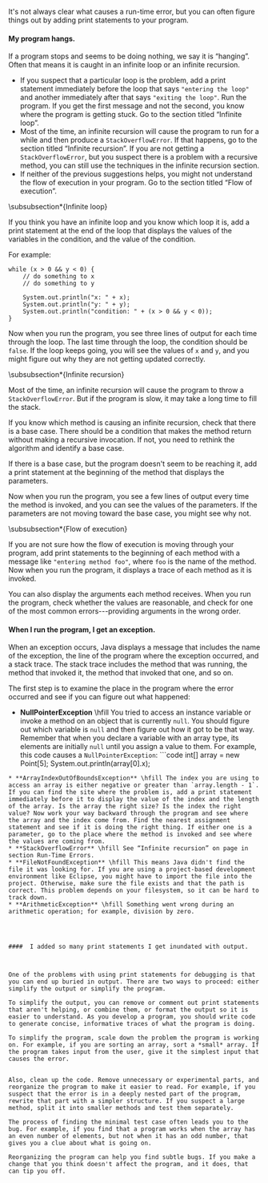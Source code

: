 It's not always clear what causes a run-time error, but you can often figure things out by adding print statements to your program.


####  My program hangs.



If a program stops and seems to be doing nothing, we say it is “hanging”. Often that means it is caught in an infinite loop or an infinite recursion.



* If you suspect that a particular loop is the problem, add a print statement immediately before the loop that says `"entering the loop"` and another immediately after that says `"exiting the loop"`. Run the program. If you get the first message and not the second, you know where the program is getting stuck. Go to the section titled “Infinite loop”.
* Most of the time, an infinite recursion will cause the program to run for a while and then produce a `StackOverflowError`. If that happens, go to the section titled “Infinite recursion”. If you are not getting a `StackOverflowError`, but you suspect there is a problem with a recursive method, you can still use the techniques in the infinite recursion section.
* If neither of the previous suggestions helps, you might not understand the flow of execution in your program. Go to the section titled “Flow of execution”.




\subsubsection*{Infinite loop}

If you think you have an infinite loop and you know which loop it is, add a print statement at the end of the loop that displays the values of the variables in the condition, and the value of the condition.

For example:

```code
while (x > 0 && y < 0) {
    // do something to x
    // do something to y

    System.out.println("x: " + x);
    System.out.println("y: " + y);
    System.out.println("condition: " + (x > 0 && y < 0));
}
```

Now when you run the program, you see three lines of output for each time through the loop. The last time through the loop, the condition should be `false`. If the loop keeps going, you will see the values of `x` and `y`, and you might figure out why they are not getting updated correctly.


\subsubsection*{Infinite recursion}


Most of the time, an infinite recursion will cause the program to throw a `StackOverflowError`. But if the program is slow, it may take a long time to fill the stack.

If you know which method is causing an infinite recursion, check that there is a base case. There should be a condition that makes the method return without making a recursive invocation. If not, you need to rethink the algorithm and identify a base case.

If there is a base case, but the program doesn't seem to be reaching it, add a print statement at the beginning of the method that displays the parameters.

Now when you run the program, you see a few lines of output every time the method is invoked, and you can see the values of the parameters. If the parameters are not moving toward the base case, you might see why not.


\subsubsection*{Flow of execution}


If you are not sure how the flow of execution is moving through your program, add print statements to the beginning of each method with a message like `"entering method foo"`, where `foo` is the name of the method. Now when you run the program, it displays a trace of each method as it is invoked.

You can also display the arguments each method receives. When you run the program, check whether the values are reasonable, and check for one of the most common errors---providing arguments in the wrong order.


####  When I run the program, I get an exception.



When an exception occurs, Java displays a message that includes the name of the exception, the line of the program where the exception occurred, and a stack trace. The stack trace includes the method that was running, the method that invoked it, the method that invoked that one, and so on.

The first step is to examine the place in the program where the error occurred and see if you can figure out what happened:

* **NullPointerException** \hfill You tried to access an instance variable or invoke a method on an object that is currently `null`. You should figure out which variable is `null` and then figure out how it got to be that way. Remember that when you declare a variable with an array type, its elements are initially `null` until you assign a value to them. For example, this code causes a `NullPointerException`: ```code
int[] array = new Point[5];
System.out.println(array[0].x);
```
* **ArrayIndexOutOfBoundsException** \hfill The index you are using to access an array is either negative or greater than `array.length - 1`. If you can find the site where the problem is, add a print statement immediately before it to display the value of the index and the length of the array. Is the array the right size? Is the index the right value? Now work your way backward through the program and see where the array and the index come from. Find the nearest assignment statement and see if it is doing the right thing. If either one is a parameter, go to the place where the method is invoked and see where the values are coming from.
* **StackOverflowError** \hfill See “Infinite recursion” on page in section Run-Time Errors.
* **FileNotFoundException** \hfill This means Java didn't find the file it was looking for. If you are using a project-based development environment like Eclipse, you might have to import the file into the project. Otherwise, make sure the file exists and that the path is correct. This problem depends on your filesystem, so it can be hard to track down.
* **ArithmeticException** \hfill Something went wrong during an arithmetic operation; for example, division by zero.




####  I added so many print statements I get inundated with output.



One of the problems with using print statements for debugging is that you can end up buried in output. There are two ways to proceed: either simplify the output or simplify the program.

To simplify the output, you can remove or comment out print statements that aren't helping, or combine them, or format the output so it is easier to understand. As you develop a program, you should write code to generate concise, informative traces of what the program is doing.

To simplify the program, scale down the problem the program is working on. For example, if you are sorting an array, sort a *small* array. If the program takes input from the user, give it the simplest input that causes the error.


Also, clean up the code. Remove unnecessary or experimental parts, and reorganize the program to make it easier to read. For example, if you suspect that the error is in a deeply nested part of the program, rewrite that part with a simpler structure. If you suspect a large method, split it into smaller methods and test them separately.

The process of finding the minimal test case often leads you to the bug. For example, if you find that a program works when the array has an even number of elements, but not when it has an odd number, that gives you a clue about what is going on.

Reorganizing the program can help you find subtle bugs. If you make a change that you think doesn't affect the program, and it does, that can tip you off.